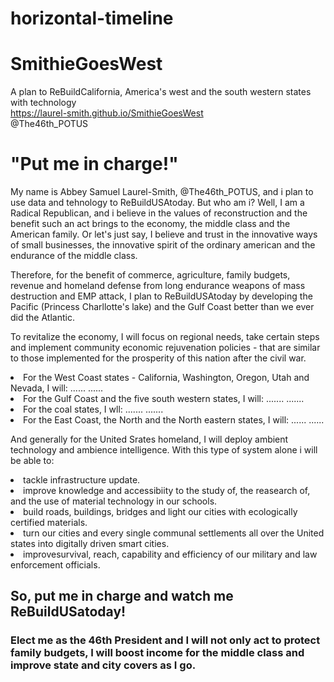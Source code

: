# horizontal-timeline

# SmithieGoesWest

A plan to ReBuildCalifornia, America's west and the south western states with technology</br>
https://laurel-smith.github.io/SmithieGoesWest</br>
@The46th_POTUS

<h1>"Put me in charge!"</h1>

My name is Abbey Samuel Laurel-Smith, @The46th_POTUS, and i plan to use data and tehnology to ReBuildUSAtoday. But who am i? Well, I am a Radical Republican, and i believe in the values of reconstruction and the benefit such an act brings to the economy, the middle class and the American family. Or let's just say, I believe and trust in the innovative ways of small businesses, the innovative spirit of the ordinary american and the endurance of the middle class.

Therefore, for the benefit of commerce, agriculture, family budgets, revenue and homeland defense from long endurance weapons of mass destruction and EMP attack, I plan to ReBuildUSAtoday by developing the Pacific (Princess Charllotte's lake) and the Gulf Coast better than we ever did the Atlantic.

To revitalize the economy, I will focus on regional needs, take certain steps and implement community economic rejuvenation policies - that are similar to those implemented for the prosperity of this nation after the civil war.

<li>For the West Coast states - California, Washington, Oregon, Utah and Nevada, I will: ...... ......</li>

<li>For the Gulf Coast and the five south western states, I will: ....... .......</li>

<li>For the coal states, I wll: ....... .......</li>

<li>For the East Coast, the North and the North eastern states, I will: ...... ......</li></p>

And generally for the United Srates homeland, I will deploy ambient technology and ambience intelligence. With this type of system alone i will be able to:

<li>tackle infrastructure update.</li>
<li>improve knowledge and accessibiity to the study of, the reasearch of, and the use of material technology in our schools.</li>
<li>build roads, buildings, bridges and light our cities with ecologically certified materials.</li>
<li>turn our cities and every single communal settlements all over the United states into digitally driven smart cities.</li>
<li>improvesurvival, reach, capability and efficiency of our military and law enforcement officials.</li></p>

<p><b><h2>So, put me in charge and watch me ReBuildUSatoday!</h2></b></p>

<p><b><h3>Elect me as the 46th President and I will not only act to protect family budgets, I will boost income for the middle class and improve state and city covers as I go.</h3></b></p>
